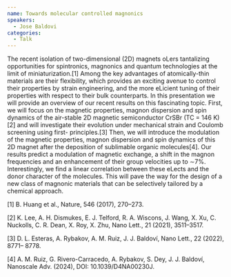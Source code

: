 ```yaml
---
name: Towards molecular controlled magnonics
speakers:
  - Jose Baldovi
categories:
  - Talk
---
```

The recent isolation of two-dimensional (2D) magnets oLers tantalizing opportunities for spintronics, magnonics and quantum technologies at the limit of miniaturization.[1] Among the key advantages of atomically-thin materials are their flexibility, which provides an exciting avenue to control their properties by strain engineering, and the more eLicient tuning of their properties with respect to their bulk counterparts. In this presentation we will provide an overview of our recent results on this fascinating topic. First, we will focus on the magnetic properties, magnon dispersion and spin dynamics of the air-stable 2D magnetic semiconductor CrSBr (TC = 146 K)[2] and will investigate their evolution under mechanical strain and Coulomb screening using first- principles.[3] Then, we will introduce the modulation of the magnetic properties, magnon dispersion and spin dynamics of this 2D magnet after the deposition of sublimable organic molecules[4]. Our results predict a modulation of magnetic exchange, a shift in the magnon frequencies and an enhancement of their group velocities up to ∼7%. Interestingly, we find a linear correlation between these eLects and the donor character of the molecules. This will pave the way for the design of a new class of magnonic materials that can be selectively tailored by a chemical approach.

[1] B. Huang et al., Nature, 546 (2017), 270–273.

[2] K. Lee, A. H. Dismukes, E. J. Telford, R. A. Wiscons, J. Wang, X. Xu, C. Nuckolls, C. R. Dean, X. Roy, X. Zhu, Nano Lett., 21 (2021), 3511–3517.

[3] D. L. Esteras, A. Rybakov, A. M. Ruiz, J. J. Baldoví, Nano Lett., 22 (2022), 8771– 
8778.

[4] A. M. Ruiz, G. Rivero-Carracedo, A. Rybakov, S. Dey, J. J. Baldoví, Nanoscale Adv. (2024), DOI: 10.1039/D4NA00230J.
